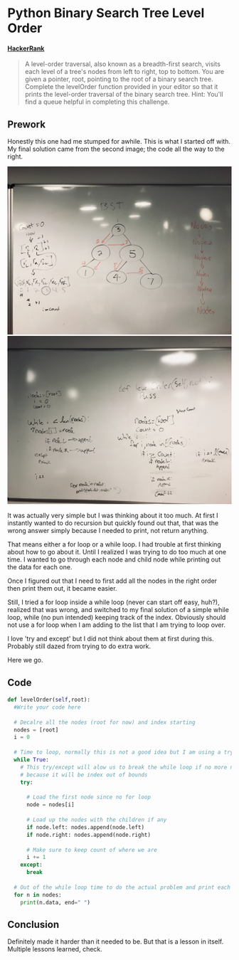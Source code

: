 # Python Binary Search Tree Level Order

#### [HackerRank](www.hackerrank.com)

> A level-order traversal, also known
> as a breadth-first search, visits each
> level of a tree's nodes from left to right,
> top to bottom. You are given a pointer, root,
> pointing to the root of a binary search tree.
> Complete the levelOrder function provided in
> your editor so that it prints the level-order
> traversal of the binary search tree.
> Hint: You'll find a queue helpful in completing this challenge.

## Prework

Honestly this one had me stumped for awhile. This is what I started off with.
My final solution came from the second image; the code all the way to the right.

![bst-level-order](./bst-level-order.jpg)
![bst-level-order2](./bst-level-order2.jpg)

It was actually very simple but I was thinking about it too much.
At first I instantly wanted to do recursion but quickly found out
that, that was the wrong answer simply because I needed to print,
not return anything.

That means either a for loop or a while loop. I had trouble at first thinking
about how to go about it. Until I realized I was trying to do too much at one time.
I wanted to go through each node and child node while printing out the data for each one.

Once I figured out that I need to first add all the nodes in the right order then print them out,
it became easier.

Still, I tried a for loop inside a while loop (never can start off easy, huh?), realized that was wrong,
and switched to my final solution of a simple while loop, while (no pun intended) keeping track of the index.
Obviously should not use a for loop when I am adding to the list that I am trying to loop over.

I love 'try and except' but I did not think about them at first during this. Probably still dazed from trying
to do extra work.

Here we go.

## Code

```python
def levelOrder(self,root):
  #Write your code here
  
  # Decalre all the nodes (root for now) and index starting
  nodes = [root]
  i = 0
  
  # Time to loop, normally this is not a good idea but I am using a try/except
  while True:
    # This try/except will alow us to break the while loop if no more nodes to add
    # because it will be index out of bounds
    try:
    
      # Load the first node since no for loop    
      node = nodes[i]
      
      # Load up the nodes with the children if any
      if node.left: nodes.append(node.left)
      if node.right: nodes.append(node.right)
      
      # Make sure to keep count of where we are
      i += 1
    except:
      break
  
  # Out of the while loop time to do the actual problem and print each data
  for n in nodes:
    print(n.data, end=" ")
```

## Conclusion

Definitely made it harder than it needed to be. But that is a lesson in itself. Multiple lessons learned, check.
